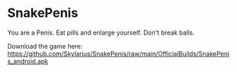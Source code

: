 # SnakePenis
 You are a Penis. Eat pills and enlarge yourself. Don't break balls.
 
 Download the game here: https://github.com/Skylarius/SnakePenis/raw/main/OfficialBuilds/SnakePenis_android.apk
